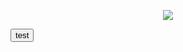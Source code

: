 <p align="center"><img src="https://file.garden/ZFwqlyhvAk-Bo3Zk/midzel.jpg"></p>
<button>test</button>
